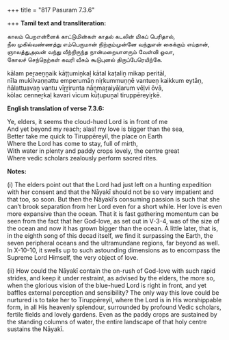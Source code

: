 +++
title = "817 Pasuram 7.3.6"

+++
**Tamil text and transliteration:**

காலம் பெறஎன்னைக் காட்டுமின்கள் காதல் கடலின் மிகப் பெரிதால்,  
நீல முகில்வண்ணத்து எம்பெருமான் நிற்கும்முன்னே வந்துஎன் கைக்கும் எய்தான்,  
ஞாலத்துஅவன் வந்து வீற்றிருந்த நான்மறையாளரும் வேள்வி ஓவா,  
கோலச் செந்நெற்கள் கவரி வீசும் கூடுபுனல் திருப்பேரெயிற்கே.

kālam peṟaeṉṉaik kāṭṭumiṉkaḷ kātal kaṭaliṉ mikap peritāl,  
nīla mukilvaṇṇattu emperumāṉ niṟkummuṉṉē vantueṉ kaikkum eytāṉ,  
ñālattuavaṉ vantu vīṟṟirunta nāṉmaṟaiyāḷarum vēḷvi ōvā,  
kōlac cenneṟkaḷ kavari vīcum kūṭupuṉal tiruppēreyiṟkē.

**English translation of verse 7.3.6:**

Ye, elders, it seems the cloud-hued Lord is in front of me  
And yet beyond my reach; alas! my love is bigger than the sea,  
Better take me quick to Tiruppēreyil, the place on Earth  
Where the Lord has come to stay, full of mirth,  
With water in plenty and paddy crops lovely, the centre great  
Where vedic scholars zealously perform sacred rites.

**Notes:**

\(i\) The elders point out that the Lord had just left on a hunting expedition with her consent and that the Nāyakī should not be so very impatient and that too, so soon. But then the Nāyakī’s consuming passion is such that she can’t brook separation from her Lord even for a short while. Her love is even more expansive than the ocean. That it is fast gathering momentum can be seen from the fact that her God-love, as set out in V-3-4, was of the size of the ocean and now it has grown bigger than the ocean. A little later, that is, in the eighth song of this decad itself, we find it surpassing the Earth, the seven peripheral oceans and the ultramundane regions, far beyond as well. In X-10-10, it swells up to such astounding dimensions as to encompass the Supreme Lord Himself, the very object of love.

\(ii\) How could the Nāyakī contain the on-rush of God-love with such rapid strides, and keep it under restraint, as advised by the elders, the more so, when the glorious vision of the blue-hued Lord is right in front, and yet baffles external perception and sensibility? The only way this love could be nurtured is to take her to Tiruppēreyil, where the Lord is in His worshippable form, in all His heavenly splendour, surrounded by profound Vedic scholars, fertile fields and lovely gardens. Even as the paddy crops are sustained by the standing columns of water, the entire landscape of that holy centre sustains the Nāyakī.


